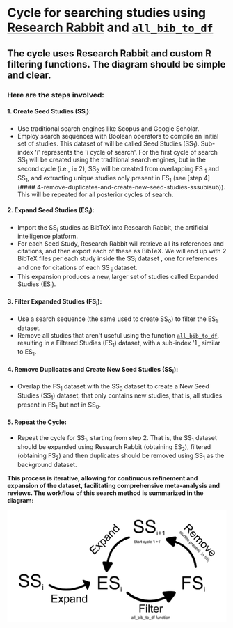 # Cycle for searching studies using [Research Rabbit](https://researchrabbitapp.com/home) and [`all_bib_to_df`](./'all_bib_to_df'%20function)

## The cycle uses Research Rabbit and custom R filtering functions. The diagram should be simple and clear. 
### Here are the steps involved:

#### 1. **Create Seed Studies (SS<sub>i</sub>):**
   - Use traditional search engines like Scopus and Google Scholar.
   - Employ search sequences with Boolean operators to compile an initial set of studies. This dataset of will be called Seed Studies (SS<sub>1</sub>). Sub-index 'i' represents the 'i cycle of search'. For the first cycle of search SS<sub>1</sub> will be created using the traditional search engines, but in the second cycle (i.e., i= 2), SS<sub>2</sub> will be created from overlapping FS <sub>1</sub> and SS<sub>1</sub>, and extracting unique studies only present in FS<sub>1</sub> (see [step 4](#### 4-remove-duplicates-and-create-new-seed-studies-sssubisub)). This will be repeated for all posterior cycles of search.

#### 2. **Expand Seed Studies (ES<sub>i</sub>):**
   - Import the SS<sub>i</sub> studies as BibTeX into Research Rabbit, the artificial intelligence platform.
   - For each Seed Study, Research Rabbit will retrieve all its references and citations, and then export each of these as BibTeX. We will end up with 2 BibTeX files per each study inside the SS<sub>i</sub> dataset , one for references and one for citations of each SS <sub>i</sub> dataset.
   - This expansion produces a new, larger set of studies called Expanded Studies (ES<sub>i</sub>). 

#### 3. **Filter Expanded Studies (FS<sub>i</sub>):**
   - Use a search sequence (the same used to create SS<sub>0</sub>) to filter the ES<sub>1</sub> dataset.
   - Remove all studies that aren't useful using the function [`all_bib_to_df`](./'all_bib_to_df'%20function), resulting in a Filtered Studies (FS<sub>1</sub>) dataset, with a sub-index '1', similar to ES<sub>1</sub>.

#### 4. **Remove Duplicates and Create New Seed Studies (SS<sub>i</sub>):**
   - Overlap the FS<sub>1</sub> dataset with the SS<sub>0</sub> dataset to create a New Seed Studies (SS<sub>1</sub>) dataset, that only contains new studies, that is, all studies present in FS<sub>1</sub> but not in SS<sub>0</sub>.

#### 5. **Repeat the Cycle:**
   - Repeat the cycle for SS<sub>1</sub>, starting from step 2. That is, the SS<sub>1</sub> dataset should be expanded using Research Rabbit (obtaining ES<sub>2</sub>), filtered (obtaining FS<sub>2</sub>) and then duplicates should be removed using SS<sub>1</sub> as the background dataset.

**This process is iterative, allowing for continuous refinement and expansion of the dataset, facilitating comprehensive meta-analysis and reviews. The workflow of this search method is summarized in the diagram:**

<img src="./images/cycle.png" alt="Diagrama de flujo" width="600"/>
